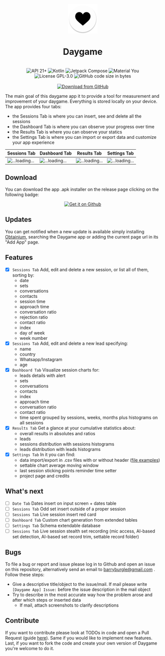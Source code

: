 <div align="center">
<br />
<img src="app/src/main/res/mipmap-xhdpi/ic_launcher_round.webp" />
</div>

<h1 align="center">Daygame</h1>

<br />

<div align="center">
  <img alt="API 21+" src="https://img.shields.io/badge/Api%2021+-50f270?logo=android&logoColor=black&style=for-the-badge"/>
  <img alt="Kotlin" src="https://img.shields.io/badge/Kotlin-a503fc?logo=kotlin&logoColor=white&style=for-the-badge"/>
  <img alt="Jetpack Compose" src="https://img.shields.io/static/v1?style=for-the-badge&message=Jetpack+Compose&color=4285F4&logo=Jetpack+Compose&logoColor=FFFFFF&label="/>
  <img alt="Material You" src="https://custom-icon-badges.demolab.com/badge/material%20you-lightblue?style=for-the-badge&logoColor=333&logo=material-you"/>
  <br />
  <img src="https://img.shields.io/github/license/barryburgle/daygame-app?style=for-the-badge" alt="License GPL-3.0" />
  <img src="https://img.shields.io/github/languages/code-size/barryburgle/daygame-app?style=for-the-badge" alt="GitHub code size in bytes" />
  <br /><br />
  <a href="https://github.com/barryburgle/daygame-app/releases/latest">
    <img src="https://img.shields.io/github/v/release/barryburgle/daygame-app?color=purple&include_prereleases&logo=github&style=for-the-badge" alt="Download from GitHub" />
  </a>
</div>

The main goal of this daygame app it to provide a tool for measurement and improvement of your daygame.
Everything is stored locally on your device. The app provides four tabs: 
- the Sessions Tab is where you can insert, see and delete all the sessions
- the Dashboard Tab is where you can observe your progress over time
- the Results Tab is where you can observe your statics
- the Settings Tab is where you can import or export data and customize your app experience

| Sessions Tab                                                                                               | Dashboard Tab                                                                                               | Results Tab                                                                                                | Settings Tab                                                                                               |
|------------------------------------------------------------------------------------------------------------|-------------------------------------------------------------------------------------------------------------|------------------------------------------------------------------------------------------------------------|------------------------------------------------------------------------------------------------------------|
| ![...loading...](https://github.com/barryburgle/game-app/blob/main/resources/screen/sessions.jpg?raw=true) | ![...loading...](https://github.com/barryburgle/game-app/blob/main/resources/screen/dashboard.jpg?raw=true) | ![...loading...](https://github.com/barryburgle/game-app/blob/main/resources/screen/results.jpg?raw=true) | ![...loading...](https://github.com/barryburgle/game-app/blob/main/resources/screen/settings.jpg?raw=true) |

## Download

You can download the app .apk installer on the release page clicking on the following badge: 

<div align="center">
<a href="https://github.com/barryburgle/daygame-app/releases/latest">
  <img src="https://i.ibb.co/q0mdc4Z/get-it-on-github.png" alt="Get it on Github" height="80">
</a>
</div>

## Updates

You can get notified when a new update is available simply installing [Obtainium](https://github.com/ImranR98/Obtainium), searching the Daygame app or adding the current page url in its "Add App" page.

## Features
- [x] `Sessions Tab` Add, edit and delete a new session, or list all of them, sorting by:
  - date
  - sets
  - conversations
  - contacts
  - session time
  - approach time
  - conversation ratio
  - rejection ratio
  - contact ratio
  - index
  - day of week
  - week number
- [x] `Sessions Tab` Add, edit and delete a new lead specifying:
  - name
  - country
  - Whatsapp/Instagram
  - age
- [x] `Dashboard Tab` Visualize session charts for:
  - leads details with alert
  - sets
  - conversations
  - contacts
  - index
  - approach time
  - conversation ratio
  - contact ratio
  - time spent
  grouped by sessions, weeks, months plus histograms on all sessions
- [x] `Results Tab` Get a glance at your cumulative statistics about:
  - overall results in absolutes and ratios
  - leads 
  - sessions distribution with sessions histograms
  - leads distribution with leads histograms
- [x] `Settings Tab` In it you can find:
  - data import/export in .csv files with or without header ([file examples](https://github.com/barryburgle/game-app/blob/main/resources/files))
  - settable chart average moving window
  - last session sticking points reminder time setter
  - project page and credits
 
## What's next

- [ ] `Date Tab` Dates insert on input screen + dates table
- [ ] `Sessions Tab` Odd set insert outside of a proper session
- [ ] `Sessions Tab` Live session insert red card
- [ ] `Dashboard Tab` Custom chart generation from extended tables
- [ ] `Settings Tab` Schema extendable database
- [ ] `Sessions Tab` Live session stealth set recording (mic access, AI-based set detection, AI-based set record trim, settable record folder)

## Bugs
To file a bug or report and issue please log in to Github and open an issue on this repository, alternatively send an email to barryburgle@gmail.com .
Follow these steps:
- Give a descriptive title/object to the issue/mail. If mail please write `[Daygame App] Issue:` before the issue description in the mail object
- Try to describe in the most accurate way how the problem arose and after which steps or inserted data
  - If mail, attach screenshots to clarify descriptions

## Contribute
If you want to contribute please look at TODOs in code and open a Pull Request (guide [here](https://www.youtube.com/watch?v=jRLGobWwA3Y)).
Same if you would like to implement new features. Last, if you want to fork the code and create your own version of Daygame you're welcome to do it. 
